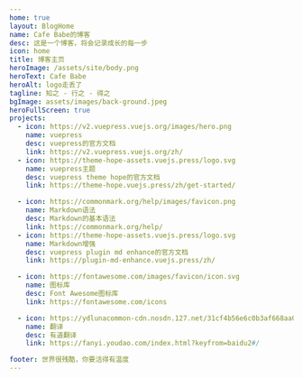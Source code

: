 ```yaml
---
home: true
layout: BlogHome
name: Cafe Babe的博客
desc: 这是一个博客，将会记录成长的每一步
icon: home
title: 博客主页
heroImage: /assets/site/body.png
heroText: Cafe Babe
heroAlt: logo走丢了
tagline: 知之 - 行之 - 得之
bgImage: assets/images/back-ground.jpeg
heroFullScreen: true
projects:
  - icon: https://v2.vuepress.vuejs.org/images/hero.png
    name: vuepress
    desc: vuepress的官方文档
    link: https://v2.vuepress.vuejs.org/zh/
  - icon: https://theme-hope-assets.vuejs.press/logo.svg
    name: vuepress主题
    desc: vuepress theme hope的官方文档
    link: https://theme-hope.vuejs.press/zh/get-started/

  - icon: https://commonmark.org/help/images/favicon.png
    name: Markdown语法
    desc: Markdown的基本语法
    link: https://commonmark.org/help/
  - icon: https://theme-hope-assets.vuejs.press/logo.svg
    name: Markdown增强
    desc: vuepress plugin md enhance的官方文档
    link: https://plugin-md-enhance.vuejs.press/zh/

  - icon: https://fontawesome.com/images/favicon/icon.svg
    name: 图标库
    desc: Font Awesome图标库
    link: https://fontawesome.com/icons

  - icon: https://ydlunacommon-cdn.nosdn.127.net/31cf4b56e6c0b3af668aa079de1a898c.png
    name: 翻译
    desc: 有道翻译
    link: https://fanyi.youdao.com/index.html?keyfrom=baidu2#/

footer: 世界很残酷，你要活得有温度
---
```

